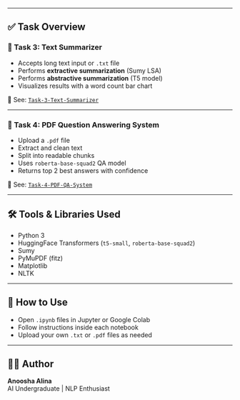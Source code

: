 
---

## ✅ Task Overview

### 🔹 Task 3: Text Summarizer
- Accepts long text input or `.txt` file
- Performs **extractive summarization** (Sumy LSA)
- Performs **abstractive summarization** (T5 model)
- Visualizes results with a word count bar chart

📂 See: [`Task-3-Text-Summarizer`](./Task-3-Text-Summarizer)

---

### 🔹 Task 4: PDF Question Answering System
- Upload a `.pdf` file
- Extract and clean text
- Split into readable chunks
- Uses `roberta-base-squad2` QA model
- Returns top 2 best answers with confidence

📂 See: [`Task-4-PDF-QA-System`](./Task-4-PDF-QA-System)

---

## 🛠️ Tools & Libraries Used
- Python 3
- HuggingFace Transformers (`t5-small`, `roberta-base-squad2`)
- Sumy
- PyMuPDF (fitz)
- Matplotlib
- NLTK

---

## 🚀 How to Use
- Open `.ipynb` files in Jupyter or Google Colab
- Follow instructions inside each notebook
- Upload your own `.txt` or `.pdf` files as needed

---

## 👩‍💻 Author
**Anoosha Alina**  
AI Undergraduate | NLP Enthusiast  
